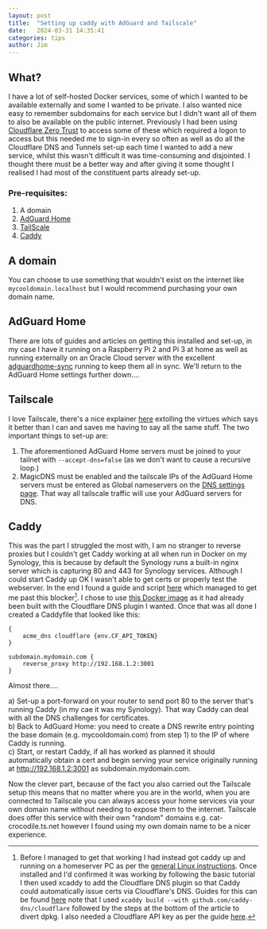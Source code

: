 ```yaml
---
layout: post
title:  "Setting up caddy with AdGuard and Tailscale"
date:   2024-03-31 14:35:41
categories: tips
author: Jim
---
```

## What?
I have a lot of self-hosted Docker services, some of which I wanted to be available externally and some I wanted to be private. I also wanted nice easy to remember subdomains for each service but I didn't want all of them to also be available on the public internet. Previously I had been using [Cloudflare Zero Trust](https://developers.cloudflare.com/cloudflare-one/applications/configure-apps/) to access some of these which required a logon to access but this needed me to sign-in every so often as well as do all the Cloudflare DNS and Tunnels set-up each time I wanted to add a new service, whilst this wasn't difficult it was time-consuming and disjointed. I thought there must be a better way and after giving it some thought I realised I had most of the constituent parts already set-up.  

### Pre-requisites:  
1) A domain  
2) [AdGuard Home](https://github.com/AdguardTeam/AdGuardHome)  
3) [TailScale](https://tailscale.com)  
4) [Caddy](https://caddyserver.com)  

## A domain
You can choose to use something that wouldn't exist on the internet like `mycooldomain.localhost` but I would recommend purchasing your own domain name.  

## AdGuard Home  
There are lots of guides and articles on getting this installed and set-up, in my case I have it running on a Raspberry Pi 2 and Pi 3 at home as well as running externally on an Oracle Cloud server with the excellent [adguardhome-sync](https://github.com/bakito/adguardhome-sync) running to keep them all in sync. We'll return to the AdGuard Home settings further down....  
  
## Tailscale  
I love Tailscale, there's a nice explainer [here](https://www.caseyliss.com/2024/3/27/tailscale) extolling the virtues which says it better than I can and saves me having to say all the same stuff. The two important things to set-up are:
1) The aforementioned AdGuard Home servers must be joined to your tailnet with `--accept-dns=false` (as we don't want to cause a recursive loop.)  
2) MagicDNS must be enabled and the tailscale IPs of the AdGuard Home servers must be entered as Global nameservers on the [DNS settings page](https://login.tailscale.com/admin/dns). That way all tailscale traffic will use your AdGuard servers for DNS.  

## Caddy  
This was the part I struggled the most with, I am no stranger to reverse proxies but I couldn't get Caddy working at all when run in Docker on my Synology, this is because by default the Synology runs a built-in nginx server which is capturing 80 and 443 for Synology services.  Although I could start Caddy up OK I wasn't able to get certs or properly test the webserver. In the end I found a guide and script [here](https://www.smarthomebeginner.com/free-ports-80-and-443-on-synology/) which managed to get me past this blocker[^1]. I chose to use [this Docker image](https://github.com/IAreKyleW00t/docker-caddy-cloudflare) as it had already been built with the Cloudflare DNS plugin I wanted. Once that was all done I created a Caddyfile that looked like this:  

```
{
	acme_dns cloudflare {env.CF_API_TOKEN}
}

subdomain.mydomain.com {
	reverse_proxy http://192.168.1.2:3001
}
```

Almost there....   

a) Set-up a port-forward on your router to send port 80 to the server that's running Caddy (in my cae it was my Synology). That way Caddy can deal with all the DNS challenges for certificates.    
b) Back to AdGuard Home: you need to create a DNS rewrite entry pointing the base domain (e.g. mycooldomain.com) from step 1) to the IP of where Caddy is running.  
c) Start, or restart Caddy, if all has worked as planned it should automatically obtain a cert and begin serving your service originally running at http://192.168.1.2:3001 as subdomain.mydomain.com.  

Now the clever part, because of the fact you also carried out the Tailscale setup this means that no matter where you are in the world, when you are connected to Tailscale you can always access your home services via your own domain name without needing to expose them to the internet. Tailscale does offer this service with their own "random" domains e.g. cat-crocodile.ts.net however I found using my own domain name to be a nicer experience.     

[^1]: Before I managed to get that working I had instead got caddy up and running on a homeserver PC as per the [general Linux instructions](https://caddyserver.com/docs/install#debian-ubuntu-raspbian). Once installed and I'd confirmed it was working by following the basic tutorial I then used xcaddy to add the Cloudflare DNS plugin so that Caddy could automatically issue certs via Cloudflare's DNS. Guides for this can be found [here](https://caddyserver.com/docs/build) note that I used `xcaddy build --with github.com/caddy-dns/cloudflare` followed by the steps at the bottom of the article to divert dpkg. I also needed a Cloudflare API key as per the guide [here](https://caddyserver.com/docs/modules/dns.providers.cloudflare).